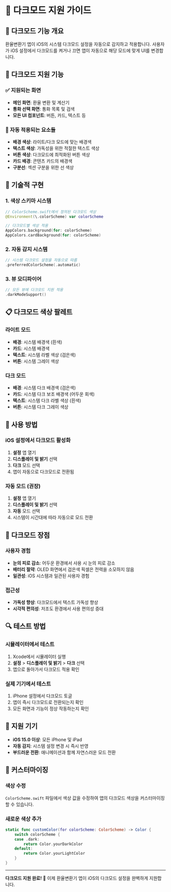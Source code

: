 # 🌙 다크모드 지원 가이드

## 📱 다크모드 기능 개요

환율변환기 앱이 iOS의 시스템 다크모드 설정을 자동으로 감지하고 적용합니다. 사용자가 iOS 설정에서 다크모드를 켜거나 끄면 앱이 자동으로 해당 모드에 맞게 UI를 변경합니다.

## 🎨 다크모드 지원 기능

### ✅ 지원되는 화면
- **메인 화면**: 환율 변환 및 계산기
- **통화 선택 화면**: 통화 목록 및 검색
- **모든 UI 컴포넌트**: 버튼, 카드, 텍스트 등

### 🎯 자동 적용되는 요소들
- **배경 색상**: 라이트/다크 모드에 맞는 배경색
- **텍스트 색상**: 가독성을 위한 적절한 텍스트 색상
- **버튼 색상**: 다크모드에 최적화된 버튼 색상
- **카드 배경**: 콘텐츠 카드의 배경색
- **구분선**: 섹션 구분을 위한 선 색상

## 🔧 기술적 구현

### 1. 색상 스키마 시스템
```swift
// ColorScheme.swift에서 정의된 다크모드 색상
@Environment(\.colorScheme) var colorScheme

// 다크모드별 색상 적용
AppColors.background(for: colorScheme)
AppColors.cardBackground(for: colorScheme)
```

### 2. 자동 감지 시스템
```swift
// 시스템 다크모드 설정을 자동으로 따름
.preferredColorScheme(.automatic)
```

### 3. 뷰 모디파이어
```swift
// 모든 뷰에 다크모드 지원 적용
.darkModeSupport()
```

## 📋 다크모드 색상 팔레트

### 라이트 모드
- **배경**: 시스템 배경색 (흰색)
- **카드**: 시스템 배경색
- **텍스트**: 시스템 라벨 색상 (검은색)
- **버튼**: 시스템 그레이 색상

### 다크 모드
- **배경**: 시스템 다크 배경색 (검은색)
- **카드**: 시스템 다크 보조 배경색 (어두운 회색)
- **텍스트**: 시스템 다크 라벨 색상 (흰색)
- **버튼**: 시스템 다크 그레이 색상

## 🚀 사용 방법

### iOS 설정에서 다크모드 활성화
1. **설정** 앱 열기
2. **디스플레이 및 밝기** 선택
3. **다크** 모드 선택
4. 앱이 자동으로 다크모드로 전환됨

### 자동 모드 (권장)
1. **설정** 앱 열기
2. **디스플레이 및 밝기** 선택
3. **자동** 모드 선택
4. 시스템이 시간대에 따라 자동으로 모드 전환

## 🎯 다크모드 장점

### 사용자 경험
- **눈의 피로 감소**: 어두운 환경에서 사용 시 눈의 피로 감소
- **배터리 절약**: OLED 화면에서 검은색 픽셀은 전력을 소모하지 않음
- **일관성**: iOS 시스템과 일관된 사용자 경험

### 접근성
- **가독성 향상**: 다크모드에서 텍스트 가독성 향상
- **시각적 편의성**: 저조도 환경에서 사용 편의성 증대

## 🔍 테스트 방법

### 시뮬레이터에서 테스트
1. Xcode에서 시뮬레이터 실행
2. **설정** > **디스플레이 및 밝기** > **다크** 선택
3. 앱으로 돌아가서 다크모드 적용 확인

### 실제 기기에서 테스트
1. iPhone 설정에서 다크모드 토글
2. 앱이 즉시 다크모드로 전환되는지 확인
3. 모든 화면과 기능이 정상 작동하는지 확인

## 📱 지원 기기

- **iOS 15.0 이상**: 모든 iPhone 및 iPad
- **자동 감지**: 시스템 설정 변경 시 즉시 반영
- **부드러운 전환**: 애니메이션과 함께 자연스러운 모드 전환

## 🎨 커스터마이징

### 색상 수정
`ColorScheme.swift` 파일에서 색상 값을 수정하여 앱의 다크모드 색상을 커스터마이징할 수 있습니다.

### 새로운 색상 추가
```swift
static func customColor(for colorScheme: ColorScheme) -> Color {
    switch colorScheme {
    case .dark:
        return Color.yourDarkColor
    default:
        return Color.yourLightColor
    }
}
```

---

**다크모드 지원 완료!** 🌙 이제 환율변환기 앱이 iOS의 다크모드 설정을 완벽하게 지원합니다.
